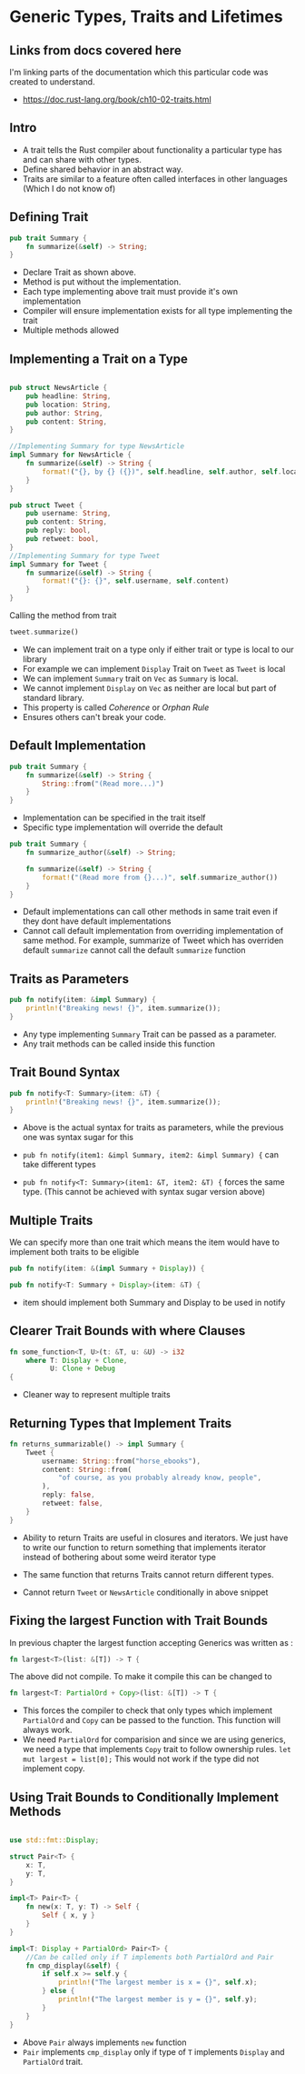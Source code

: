 # Generic Types, Traits and Lifetimes

## Links from docs covered here

I'm linking parts of the documentation which this particular code was created to understand.

- <https://doc.rust-lang.org/book/ch10-02-traits.html>

## Intro

- A trait tells the Rust compiler about functionality a particular type has and can share with other types.
- Define shared behavior in an abstract way.
- Traits are similar to a feature often called interfaces in other languages (Which I do not know of)

## Defining Trait

```rust
pub trait Summary {
    fn summarize(&self) -> String;
}
```

- Declare Trait as shown above.
- Method is put without the implementation.
- Each type implementing above trait must provide it's own implementation
- Compiler will ensure implementation exists for all type implementing the trait
- Multiple methods allowed

## Implementing a Trait on a Type

```rust

pub struct NewsArticle {
    pub headline: String,
    pub location: String,
    pub author: String,
    pub content: String,
}

//Implementing Summary for type NewsArticle
impl Summary for NewsArticle {
    fn summarize(&self) -> String {
        format!("{}, by {} ({})", self.headline, self.author, self.location)
    }
}

pub struct Tweet {
    pub username: String,
    pub content: String,
    pub reply: bool,
    pub retweet: bool,
}
//Implementing Summary for type Tweet
impl Summary for Tweet {
    fn summarize(&self) -> String {
        format!("{}: {}", self.username, self.content)
    }
}
```

Calling the method from trait

```rust
tweet.summarize()
```

- We can implement trait on a type only if either trait or type is local to our library
- For example we can implement `Display` Trait on `Tweet` as `Tweet` is local
- We can implement `Summary` trait on `Vec` as `Summary` is local.
- We cannot implement `Display` on `Vec` as neither are local but part of standard library.
- This property is called *Coherence* or *Orphan Rule*
- Ensures others can't break your code.

## Default Implementation

```rust
pub trait Summary {
    fn summarize(&self) -> String {
        String::from("(Read more...)")
    }
}
```

- Implementation can be specified in the trait itself
- Specific type implementation will override the default

```rust
pub trait Summary {
    fn summarize_author(&self) -> String;

    fn summarize(&self) -> String {
        format!("(Read more from {}...)", self.summarize_author())
    }
}
```

- Default implementations can call other methods in same trait even if they dont have default implementations
- Cannot call default implementation from overriding implementation of same method. For example, summarize of Tweet which has overriden default `summarize` cannot call the default `summarize` function

## Traits as Parameters

```rust
pub fn notify(item: &impl Summary) {
    println!("Breaking news! {}", item.summarize());
}
```

- Any type implementing `Summary` Trait can be passed as a parameter.
- Any trait methods can be called inside this function

## Trait Bound Syntax

```rust
pub fn notify<T: Summary>(item: &T) {
    println!("Breaking news! {}", item.summarize());
}
```

- Above is the actual syntax for traits as parameters, while the previous one was syntax sugar for this

- `pub fn notify(item1: &impl Summary, item2: &impl Summary) {` can take different types
- `pub fn notify<T: Summary>(item1: &T, item2: &T) {` forces the same type. (This cannot be achieved with syntax sugar version above)

## Multiple Traits

We can specify more than one trait which means the item would have to implement both traits to be eligible

```rust
pub fn notify(item: &(impl Summary + Display)) {
```

```rust
pub fn notify<T: Summary + Display>(item: &T) {
```

- item should implement both Summary and Display to be used in notify

## Clearer Trait Bounds with where Clauses

```rust
fn some_function<T, U>(t: &T, u: &U) -> i32
    where T: Display + Clone,
          U: Clone + Debug
{
```

- Cleaner way to represent multiple traits

## Returning Types that Implement Traits

```rust
fn returns_summarizable() -> impl Summary {
    Tweet {
        username: String::from("horse_ebooks"),
        content: String::from(
            "of course, as you probably already know, people",
        ),
        reply: false,
        retweet: false,
    }
}
```

- Ability to return Traits are useful in closures and iterators. We just have to write our function to return something that implements iterator instead of bothering about some weird iterator type

- The same function that returns Traits cannot return different types.
- Cannot return `Tweet` or `NewsArticle` conditionally in above snippet

## Fixing the largest Function with Trait Bounds

In previous chapter the largest function accepting Generics was written as :

```rust
fn largest<T>(list: &[T]) -> T {
```

The above did not compile. To make it compile this can be changed to

```rust
fn largest<T: PartialOrd + Copy>(list: &[T]) -> T {
```

- This forces the compiler to check that only types which implement `PartialOrd` and `Copy` can be passed to the function. This function will always work.
- We need `PartialOrd` for comparision and since we are using generics, we need a type that implements `Copy` trait to follow ownership rules. `let mut largest = list[0];` This would not work if the type did not implement copy.

## Using Trait Bounds to Conditionally Implement Methods

```rust

use std::fmt::Display;

struct Pair<T> {
    x: T,
    y: T,
}

impl<T> Pair<T> {
    fn new(x: T, y: T) -> Self {
        Self { x, y }
    }
}

impl<T: Display + PartialOrd> Pair<T> {
    //Can be called only if T implements both PartialOrd and Pair
    fn cmp_display(&self) {
        if self.x >= self.y {
            println!("The largest member is x = {}", self.x);
        } else {
            println!("The largest member is y = {}", self.y);
        }
    }
}
```

- Above `Pair` always implements `new` function
- `Pair` implements `cmp_display` only if type of `T` implements `Display` and `PartialOrd` trait.
